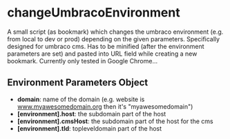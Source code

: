 # changeUmbracoEnvironment
A small script (as bookmark) which changes the umbraco environment (e.g. from local to dev or prod) depending on the given parameters.
Specifically designed for umbraco cms. Has to be minified (after the environment parameters are set) and pasted into URL field while creating a new bookmark. Currently only tested in Google Chrome...

## Environment Parameters Object

- **domain**: name of the domain (e.g. website is www.myawesomedomain.org then it's "myawesomedomain")
- **[environment].host**: the subdomain part of the host
- **[environment].cmsHost**: the subdomain part of the host for the cms
- **[environment].tld**: topleveldomain part of the host

